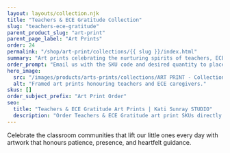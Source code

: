 ```yaml
---
layout: layouts/collection.njk
title: "Teachers & ECE Gratitude Collection"
slug: "teachers-ece-gratitude"
parent_product_slug: "art-print"
parent_page_label: "Art Prints"
order: 24
permalink: "/shop/art-print/collections/{{ slug }}/index.html"
summary: "Art prints celebrating the nurturing spirits of teachers, ECE teams, and classroom caregivers."
order_prompt: "Email us with the SKU code and desired quantity to place your order."
hero_image:
  src: "/images/products/arts-prints/collections/ART PRINT - Collection Teachers Ece Gratitude.jpg"
  alt: "Framed art prints honouring teachers and ECE caregivers."
skus: []
order_subject_prefix: "Art Print Order"
seo:
  title: "Teachers & ECE Gratitude Art Prints | Kati Sunray STUDIO"
  description: "Order Teachers & ECE Gratitude art print SKUs directly via email."
---
```


Celebrate the classroom communities that lift our little ones every day with artwork that honours patience, presence, and heartfelt guidance.

